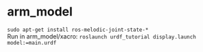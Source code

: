 # arm_model
`sudo apt-get install ros-melodic-joint-state-*`  
Run in arm_model/xacro:
`roslaunch urdf_tutorial display.launch model:=main.urdf`  

